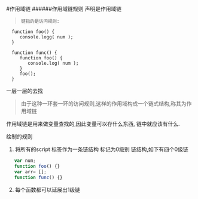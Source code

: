 #作用域链
######作用域链规则
声明是作用域链
 >     链指的是访问规则:

      function foo() {
         console.logg( num ); 
      }
     
      function func() {
         function foo() {
            console.log( num );
         }
         foo();
      }
      
一层一层的去找

> 由于这种一环套一环的访问规则,这样的作用域构成一个链式结构,称其为作用域链

作用域链是用来做变量查找的,因此变量可以存什么东西,
链中就应该有什么.

绘制的规则

1. 将所有的script 标签作为一条链结构 标记为0级别
链结构,如下有四个0级链
```javascript
   var num;
   function foo() {}
   var arr= [];
   function func() {}
```
2. 每个函数都可以延展出1级链


